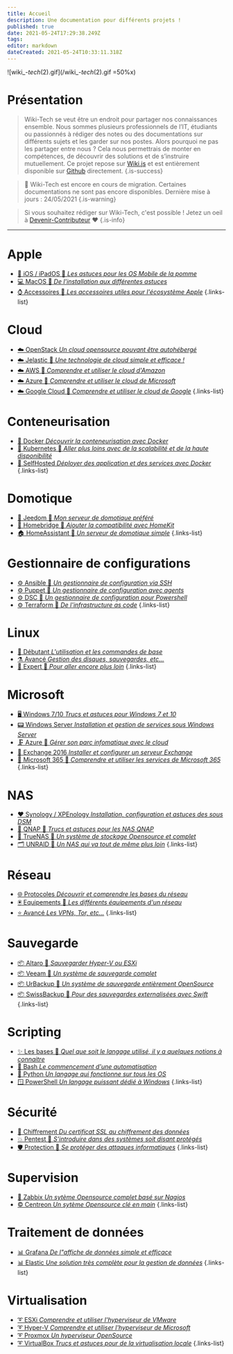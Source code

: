 ```yaml
---
title: Accueil
description: Une documentation pour différents projets !
published: true
date: 2021-05-24T17:29:38.249Z
tags: 
editor: markdown
dateCreated: 2021-05-24T10:33:11.318Z
---
```


![wiki_-_tech_(2).gif](/wiki_-_tech_(2).gif =50%x)

# Présentation
> Wiki-Tech se veut être un endroit pour partager nos connaissances ensemble. 
Nous sommes plusieurs professionnels de l’IT, étudiants ou passionnés à rédiger des notes ou des documentations sur différents sujets et les garder sur nos postes. Alors pourquoi ne pas les partager entre nous ? Cela nous permettrais de monter en compétences, de découvrir des solutions et de s’instruire mutuellement.
Ce projet repose sur [Wiki.js](https://js.wiki) et est entièrement disponible sur [Github](https://github.com/PAPAMICA/Wiki-Tech.io) directement. 
{.is-success}

> 🚧  Wiki-Tech est encore en cours de migration. Certaines documentations ne sont pas encore disponibles.
> Dernière mise à jours : 24/05/2021
{.is-warning}

> Si vous souhaitez rédiger sur Wiki-Tech, c'est possible ! Jetez un oeil à [Devenir-Contributeur](/README) ❤️
{.is-info}

 ---
 
 # Apple
- [📱 iOS / iPadOS 🚧 *Les astuces pour les OS Mobile de la pomme*](/Apple/home#ios-ipados)
- [💻 MacOS 🚧 *De l'installation aux différentes astuces*](/Apple/home#macos)
- [⌚ Accessoires 🚧 *Les accessoires utiles pour l'écosystème Apple*](/Apple/home#accessoires)
{.links-list}
 
 # Cloud
- [☁️ OpenStack *Un cloud opensource pouvant être autohébergé*](/Cloud/home#openstack)
- [☁️ Jelastic 🚧 *Une technologie de cloud simple et efficace !*](/Cloud/home#jelastic)
- [☁️ AWS 🚧 *Comprendre et utiliser le cloud d'Amazon*](/Cloud/home#aws)
- [☁️ Azure 🚧 *Comprendre et utiliser le cloud de Microsoft*](/Cloud/home#azure-cloud)
- [☁️ Google Cloud 🚧 *Comprendre et utiliser le cloud de Google*](/Cloud/home#google-cloud)
{.links-list}

 # Conteneurisation
 - [🐳 Docker *Découvrir la conteneurisation avec Docker*](/Conteneurisation/home#docker)
 - [💠 Kubernetes 🚧 *Aller plus loins avec de la scalabilité et de la haute disponibilité*](/Conteneurisation/home#kubernetes) 
 - [💙 SelfHosted *Déployer des application et des services avec Docker*](/Conteneurisation/home#selfhosted)
{.links-list}

# Domotique
- [🦕 Jeedom 🚧 *Mon serveur de domotique préféré*](/Domotique/home#jeedom)
- [🍎 Homebridge 🚧 *Ajouter la compatibilité avec HomeKit*](/Domotique/home#homebridge)
- [🏠 HomeAssistant 🚧 *Un serveur de domotique simple*](/Domotique/home#homeassistant)
{.links-list}

# Gestionnaire de configurations
- [⚙️ Ansible 🚧 *Un gestionnaire de configuration via SSH*](/Configuration/home#ansible)
- [⚙️ Puppet 🚧 *Un gestionnaire de configuration avec agents*](/Configuration/home#puppet)
- [⚙️ DSC 🚧 *Un gestionnaire de configuration pour Powershell*](/Configuration/home#dsc)
- [⚙️ Terraform 🚧 *De l'infrastructure as code*](/Configuration/home#terraform)
{.links-list}
 
# Linux
- [🧪 Débutant *L'utilisation et les commandes de base*](/Linux/home#débutant)
- [⚗️ Avancé *Gestion des disques, sauvegardes, etc...*](/Linux/home#avancé)
- [🧬 Expert 🚧 *Pour aller encore plus loin*](/Linux/home#expert)
{.links-list}

# Microsoft
- [🖥️ Windows 7/10 *Trucs et astuces pour Windows 7 et 10*](/Microsoft/home#windows-7-10)
- [📟 Windows Server *Installation et gestion de services sous Windows Server*](/Microsoft/home#windowsserver)
- [🗜️ Azure 🚧 *Gérer son parc infomatique avec le cloud*](/Microsoft/home#azure)
- [📧 Exchange 2016 *Installer et configurer un serveur Exchange*](/Microsoft/home#exchange-2016)
- [📌 Microsoft 365 🚧 *Comprendre et utiliser les services de Microsoft 365*](/Microsoft/home#microsoft-365)
{.links-list}

# NAS
- [❤️ Synology / XPEnology *Installation, configuration et astuces des sous DSM*](/NAS/home#synology)
- [📁 QNAP 🚧 *Trucs et astuces pour les NAS QNAP*](/NAS/home#qnap)
- [📂 TrueNAS 🚧 *Un système de stockage Opensource et complet*](/NAS/home#truenas)
- [🗂️ UNRAID 🚧 *Un NAS qui va tout de même plus loin*](/NAS/home#unraid)
{.links-list}

# Réseau
- [🌐 Protocoles *Découvrir et comprendre les bases du réseau*](/Réseau/home#protocoles)
- [🖲️ Equipements 🚧 *Les différents équipements d'un réseau*](/Réseau/home#equipements)
- [⭐ Avancé *Les VPNs, Tor, etc...*](/Réseau/home#avancé)
{.links-list}

# Sauvegarde
- [📦 Altaro 🚧 *Sauvegarder Hyper-V ou ESXi*](/Sauvegarde/home#altaro)
- [📦 Veeam 🚧 *Un système de sauvegarde complet*](/Sauvegarde/home#veeam)
- [📦 UrBackup 🚧 *Un système de sauvegarde entièrement OpenSource*](/Sauvegarde/home#urbackup)
- [📦 SwissBackup 🚧 *Pour des sauvegardes externalisées avec Swift*](/Sauvegarde/home#swissbackup)
{.links-list}

# Scripting
- [✨ Les bases 🚧 *Quel que soit le langage utilisé, il y a quelques notions à connaitre*](/Scripting/home#base)
- [🐧 Bash *Le commencement d'une automatisation*](/Scripting/home#bash)
- [🐍 Python *Un langage qui fonctionne sur tous les OS*](/Scripting/home#python)
- [🪟 PowerShell *Un langage puissant dédié à Windows*](/Scripting/home#powershell)
{.links-list}

# Sécurité
- [🔑 Chiffrement *Du certificat SSL au chiffrement des données*](/Sécurité/home#chiffrement)
- [💥 Pentest 🚧 *S'introduire dans des systèmes soit disant protégés*](/Sécurité/home#pentest)
- [🛡️ Protection 🚧 *Se protéger des attaques informatiques*](/Sécurité/home#protection)
{.links-list}

# Supervision
- [💢 Zabbix *Un sytème Opensource complet basé sur Nagios*](/Supervision/home#zabbix)
- [©️ Centreon *Un sytème Opensource clé en main*](/Supervision/home#centreon)
{.links-list}

# Traitement de données
- [📊 Grafana *De l"affiche de données simple et efficace*](/Données/home#grafana)
- [📊 Elastic *Une solution très complète pour la gestion de données*](/Données/home#elastic)
{.links-list}

# Virtualisation
- [➰ ESXi *Comprendre et utiliser l'hyperviseur de VMware*](/Virtualisation/home#vmware-esxi)
- [➰ Hyper-V *Comprendre et utiliser l'hyperviseur de Microsoft*](/Virtualisation/home#hyper-v)
- [➰ Proxmox *Un hyperviseur OpenSource*](/Virtualisation/home#proxmox)
- [➰ VirtualBox *Trucs et astuces pour de la virtualisation locale*](/Virtualisation/home#virtualbox)
{.links-list}